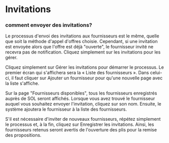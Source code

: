 # Invitations

### comment envoyer des invitations?

Le processus d'envoi des invitations aux fournisseurs est le même, quelle que soit la méthode d'appel d'offres choisie. Cependant, si une invitation est envoyée alors que l'offre est déjà "ouverte", le fournisseur invité ne recevra pas de notification. Cliquez simplement sur les invitations pour les gérer.

Cliquez simplement sur Gérer les invitations pour démarrer le processus. Le premier écran qui s'affichera sera la « Liste des fournisseurs ». Dans celui-ci, il faut cliquer sur Ajouter un fournisseur pour qu'une nouvelle page avec la liste s'affiche.

Sur la page "Fournisseurs disponibles", tous les fournisseurs enregistrés auprès de SOL seront affichés. Lorsque vous avez trouvé le fournisseur auquel vous souhaitez envoyer l'invitation, cliquez sur son nom. Ensuite, le système ajoutera le fournisseur à la liste des fournisseurs.

S'il est nécessaire d'inviter de nouveaux fournisseurs, répétez simplement le processus et, à la fin, cliquez sur Enregistrer les invitations. Ainsi, les fournisseurs retenus seront avertis de l'ouverture des plis pour la remise des propositions.

